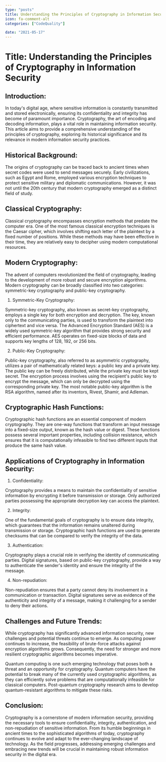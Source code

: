 ```yaml
---
type: "posts"
title: Understanding the Principles of Cryptography in Information Security
icon: fa-comment-alt
categories: ["CodeQuality"]

date: "2021-05-17"
---
```




# Title: Understanding the Principles of Cryptography in Information Security

## Introduction:

In today's digital age, where sensitive information is constantly transmitted and stored electronically, ensuring its confidentiality and integrity has become of paramount importance. Cryptography, the art of encoding and decoding information, plays a vital role in maintaining information security. This article aims to provide a comprehensive understanding of the principles of cryptography, exploring its historical significance and its relevance in modern information security practices.

## Historical Background:

The origins of cryptography can be traced back to ancient times when secret codes were used to send messages securely. Early civilizations, such as Egypt and Rome, employed various encryption techniques to protect sensitive military and diplomatic communications. However, it was not until the 20th century that modern cryptography emerged as a distinct field of study.

## Classical Cryptography:

Classical cryptography encompasses encryption methods that predate the computer era. One of the most famous classical encryption techniques is the Caesar cipher, which involves shifting each letter of the plaintext by a fixed number of positions. While these methods may have been effective in their time, they are relatively easy to decipher using modern computational resources.

## Modern Cryptography:

The advent of computers revolutionized the field of cryptography, leading to the development of more robust and secure encryption algorithms. Modern cryptography can be broadly classified into two categories: symmetric-key cryptography and public-key cryptography.

1. Symmetric-Key Cryptography:

Symmetric-key cryptography, also known as secret-key cryptography, employs a single key for both encryption and decryption. The key, known only to the communicating parties, is used to transform the plaintext into ciphertext and vice versa. The Advanced Encryption Standard (AES) is a widely used symmetric-key algorithm that provides strong security and efficient performance. AES operates on fixed-size blocks of data and supports key lengths of 128, 192, or 256 bits.

2. Public-Key Cryptography:

Public-key cryptography, also referred to as asymmetric cryptography, utilizes a pair of mathematically related keys: a public key and a private key. The public key can be freely distributed, while the private key must be kept secret. The encryption process involves using the recipient's public key to encrypt the message, which can only be decrypted using the corresponding private key. The most notable public-key algorithm is the RSA algorithm, named after its inventors, Rivest, Shamir, and Adleman.

## Cryptographic Hash Functions:

Cryptographic hash functions are an essential component of modern cryptography. They are one-way functions that transform an input message into a fixed-size output, known as the hash value or digest. These functions possess several important properties, including collision resistance, which ensures that it is computationally infeasible to find two different inputs that produce the same hash value.

## Applications of Cryptography in Information Security:

1. Confidentiality:

Cryptography provides a means to maintain the confidentiality of sensitive information by encrypting it before transmission or storage. Only authorized parties possessing the appropriate decryption key can access the plaintext.

2. Integrity:

One of the fundamental goals of cryptography is to ensure data integrity, which guarantees that the information remains unaltered during transmission or storage. Cryptographic hash functions are used to generate checksums that can be compared to verify the integrity of the data.

3. Authentication:

Cryptography plays a crucial role in verifying the identity of communicating parties. Digital signatures, based on public-key cryptography, provide a way to authenticate the sender's identity and ensure the integrity of the message.

4. Non-repudiation:

Non-repudiation ensures that a party cannot deny its involvement in a communication or transaction. Digital signatures serve as evidence of the authenticity and integrity of a message, making it challenging for a sender to deny their actions.

## Challenges and Future Trends:

While cryptography has significantly advanced information security, new challenges and potential threats continue to emerge. As computing power continues to increase, the feasibility of brute-force attacks against encryption algorithms grows. Consequently, the need for stronger and more resilient cryptographic algorithms becomes imperative.

Quantum computing is one such emerging technology that poses both a threat and an opportunity for cryptography. Quantum computers have the potential to break many of the currently used cryptographic algorithms, as they can efficiently solve problems that are computationally infeasible for classical computers. Post-quantum cryptography research aims to develop quantum-resistant algorithms to mitigate these risks.

## Conclusion:

Cryptography is a cornerstone of modern information security, providing the necessary tools to ensure confidentiality, integrity, authentication, and non-repudiation of sensitive information. From its humble beginnings in ancient times to the sophisticated algorithms of today, cryptography continues to evolve and adapt to the ever-changing landscape of technology. As the field progresses, addressing emerging challenges and embracing new trends will be crucial in maintaining robust information security in the digital era.
